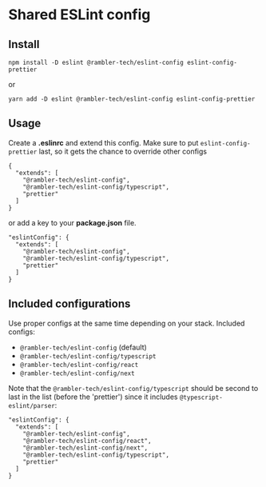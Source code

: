 # Shared ESLint config

## Install

```
npm install -D eslint @rambler-tech/eslint-config eslint-config-prettier
```

or

```
yarn add -D eslint @rambler-tech/eslint-config eslint-config-prettier
```

## Usage

Create a **.eslinrc** and extend this config. Make sure to put `eslint-config-prettier` last, so it gets the chance to override other configs

```
{
  "extends": [
    "@rambler-tech/eslint-config",
    "@rambler-tech/eslint-config/typescript",
    "prettier"
  ]
}
```

or add a key to your **package.json** file.

```
"eslintConfig": {
  "extends": [
    "@rambler-tech/eslint-config",
    "@rambler-tech/eslint-config/typescript",
    "prettier"
  ]
}
```

## Included configurations

Use proper configs at the same time depending on your stack. Included configs:

- `@rambler-tech/eslint-config` (default)
- `@rambler-tech/eslint-config/typescript`
- `@rambler-tech/eslint-config/react`
- `@rambler-tech/eslint-config/next`

Note that the `@rambler-tech/eslint-config/typescript` should be second to last in the list (before the 'prettier') since it includes `@typescript-eslint/parser`:

```
"eslintConfig": {
  "extends": [
    "@rambler-tech/eslint-config",
    "@rambler-tech/eslint-config/react",
    "@rambler-tech/eslint-config/next",
    "@rambler-tech/eslint-config/typescript",
    "prettier"
  ]
}
```
